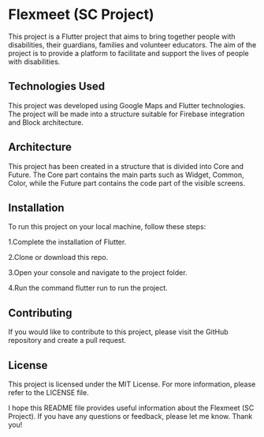 # Flexmeet (SC Project)

This project is a Flutter project that aims to bring together people with disabilities,
their guardians, families and volunteer educators. The aim of the project is to provide
a platform to facilitate and support the lives of people with disabilities.

## Technologies Used

This project was developed using Google Maps and Flutter technologies.
The project will be made into a structure suitable for Firebase integration and Block architecture.

## Architecture

This project has been created in a structure that is divided into Core and Future.
The Core part contains the main parts such as Widget, Common, Color, while the Future part
contains the code part of the visible screens.

## Installation

To run this project on your local machine, follow these steps:

1.Complete the installation of Flutter.

2.Clone or download this repo.

3.Open your console and navigate to the project folder.

4.Run the command flutter run to run the project.

## Contributing

If you would like to contribute to this project, please visit the GitHub
repository and create a pull request.

## License

This project is licensed under the MIT License. For more information, 
please refer to the LICENSE file.

I hope this README file provides useful information about the Flexmeet (SC Project).
If you have any questions or feedback, please let me know. Thank you! 
